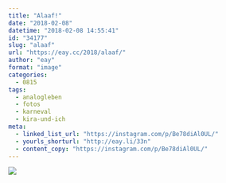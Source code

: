 ```yaml
---
title: "Alaaf!"
date: "2018-02-08"
datetime: "2018-02-08 14:55:41"
id: "34177"
slug: "alaaf"
url: "https://eay.cc/2018/alaaf/"
author: "eay"
format: "image"
categories:
  - 0815
tags:
  - analogleben
  - fotos
  - karneval
  - kira-und-ich
meta:
  - linked_list_url: "https://instagram.com/p/Be78diAl0UL/"
  - yourls_shorturl: "http://eay.li/33n"
  - content_copy: "https://instagram.com/p/Be78diAl0UL/"
---
```


![](https://eay.cc/uploads/2018/alaaf.jpeg)
